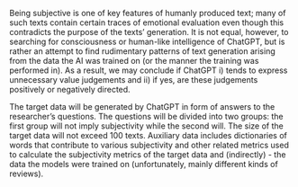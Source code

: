 Being subjective is one of key features of humanly produced text; many of such texts contain certain traces of emotional evaluation even though this contradicts the purpose of the texts’ generation. It is not equal, however, to searching for consciousness or human-like intelligence of ChatGPT, but is rather an attempt to find rudimentary patterns of text generation arising from the data the AI was trained on (or the manner the training was performed in). As a result, we may conclude if ChatGPT i) tends to express unnecessary value judgements and ii) if yes, are these judgements positively or negatively directed.

The target data will be generated by ChatGPT in form of answers to the researcher’s questions. The questions will be divided into two groups: the first group will not imply subjectivity while the second will. The size of the target data will not exceed 100 texts.
Auxiliary data includes dictionaries of words that contribute to various subjectivity and other related metrics used to calculate the subjectivity metrics of the target data and (indirectly) - the data the models were trained on (unfortunately, mainly different kinds of reviews). 
